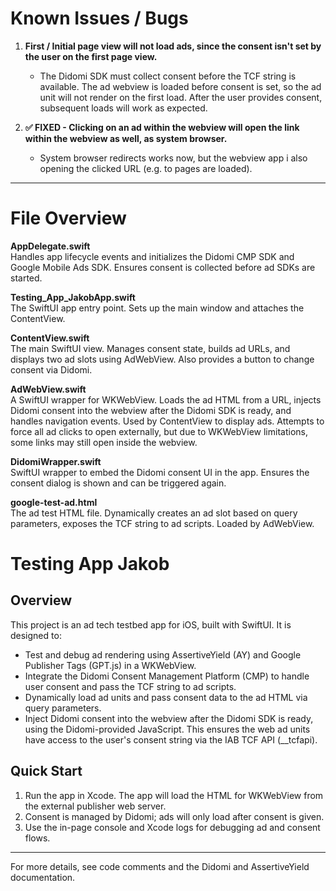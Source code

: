 # Known Issues / Bugs

1. **First / Initial page view will not load ads, since the consent isn't set by the user on the first page view.**
   - The Didomi SDK must collect consent before the TCF string is available. The ad webview is loaded before consent is set, so the ad unit will not render on the first load. After the user provides consent, subsequent loads will work as expected.

2. **✅ FIXED - Clicking on an ad within the webview will open the link within the webview as well, as system browser.**
   - System browser redirects works now, but the webview app i also opening the clicked URL (e.g. to pages are loaded).

---

# File Overview

**AppDelegate.swift**  
Handles app lifecycle events and initializes the Didomi CMP SDK and Google Mobile Ads SDK. Ensures consent is collected before ad SDKs are started.

**Testing_App_JakobApp.swift**  
The SwiftUI app entry point. Sets up the main window and attaches the ContentView.

**ContentView.swift**  
The main SwiftUI view. Manages consent state, builds ad URLs, and displays two ad slots using AdWebView. Also provides a button to change consent via Didomi.

**AdWebView.swift**  
A SwiftUI wrapper for WKWebView. Loads the ad HTML from a URL, injects Didomi consent into the webview after the Didomi SDK is ready, and handles navigation events. Used by ContentView to display ads. Attempts to force all ad clicks to open externally, but due to WKWebView limitations, some links may still open inside the webview.

**DidomiWrapper.swift**  
SwiftUI wrapper to embed the Didomi consent UI in the app. Ensures the consent dialog is shown and can be triggered again.

**google-test-ad.html**  
The ad test HTML file. Dynamically creates an ad slot based on query parameters, exposes the TCF string to ad scripts. Loaded by AdWebView.


# Testing App Jakob

## Overview
This project is an ad tech testbed app for iOS, built with SwiftUI. It is designed to:

- Test and debug ad rendering using AssertiveYield (AY) and Google Publisher Tags (GPT.js) in a WKWebView.
- Integrate the Didomi Consent Management Platform (CMP) to handle user consent and pass the TCF string to ad scripts.
- Dynamically load ad units and pass consent data to the ad HTML via query parameters.
- Inject Didomi consent into the webview after the Didomi SDK is ready, using the Didomi-provided JavaScript. This ensures the web ad units have access to the user's consent string via the IAB TCF API (__tcfapi).



## Quick Start

1. Run the app in Xcode. The app will load the HTML for WKWebView from the external publisher web server.
2. Consent is managed by Didomi; ads will only load after consent is given.
3. Use the in-page console and Xcode logs for debugging ad and consent flows.

---
For more details, see code comments and the Didomi and AssertiveYield documentation.
